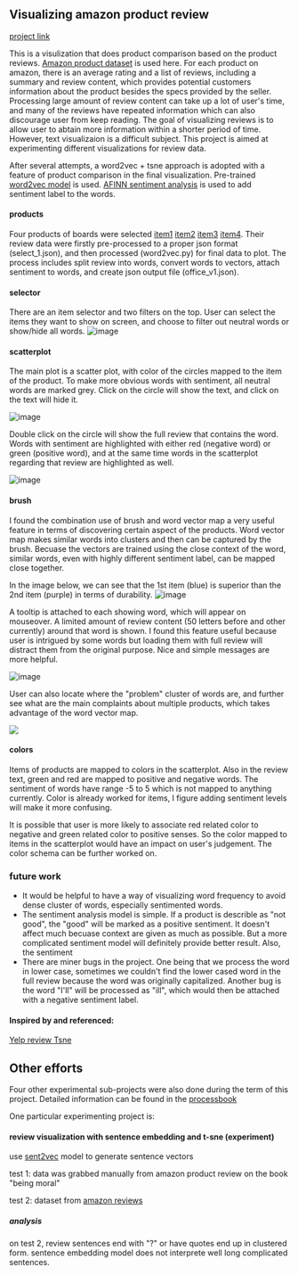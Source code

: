 ## Visualizing amazon product review

[project link](https://stels07.github.io/amazonProductReviews/index_compare.html)


This is a visulization that does product comparison based on the product reviews. [Amazon product dataset](http://jmcauley.ucsd.edu/data/amazon/) is used here. For each product on amazon, there is an average rating and a list of reviews, including a summary and review content, which provides potential customers information about the product besides the specs provided by the seller. Processing large amount of review content can take up a lot of user's time, and many of the reviews have repeated information which can also discourage user from keep reading. The goal of visualizing reviews is to allow user to abtain more information within a shorter period of time. 
However, text visualizaion is a difficult subject. This project is aimed at experimenting different visualizations for review data.   

After several attempts, a word2vec + tsne approach is adopted with a feature of product comparison in the final visualization. Pre-trained [word2vec model](https://github.com/3Top/word2vec-api) is used. [AFINN sentiment analysis](http://www2.imm.dtu.dk/pubdb/views/publication_details.php?id=6010) is used to add sentiment label to the words.  

#### products
Four products of boards were selected
[item1](https://www.amazon.com/Quartet-Magnetic-Inches-Assorted-Colors/dp/B00BH9GNYU) 
[item2](https://www.amazon.com/Quartet-Magnetic-Dry-Erase-Aluminum-ukte2436-W/dp/B00BH9GNVS)
[item3](https://www.amazon.com/Quartet-Bulletin-Board-Inches-MHOB1723-BK/dp/B00FW6S1NA)
[item4](https://www.amazon.com/Quartet-Magnetic-Dry-Erase-Inches-MHOW1114-GN/dp/B00FW6S3P6). Their review data were firstly pre-processed to a proper json format (select_1.json), and then processed (word2vec.py) for final data to plot. The process includes split review into words, convert words to vectors, attach sentiment to words, and create json output file (office_v1.json).  


#### selector

There are an item selector and two filters on the top. User can select the items they want to show on screen, and choose to filter out neutral words or show/hide all words.
![image](image/filter.png)

#### scatterplot
The main plot is a scatter plot, with color of the circles mapped to the item of the product. To make more obvious words with sentiment, all neutral words are marked grey. Click on the circle will show the text, and click on the text will hide it.

![image](image/plot.png)

Double click on the circle will show the full review that contains the word. Words with sentiment are highlighted with either red (negative word) or green (positive word), and at the same time words in the scatterplot regarding that review are highlighted as well.

![image](image/review.png)


#### brush
I found the combination use of brush and word vector map a very useful feature in terms of discovering certain aspect of the products. Word vector map makes similar words into clusters and then can be captured by the brush. Becuase the vectors are trained using the close context of the word, similar words, even with highly different sentiment label, can be mapped close together.

In the image below, we can see that the 1st item (blue) is superior than the 2nd item (purple) in terms of durability. 
![image](image/compare.png)

A tooltip is attached to each showing word, which will appear on mouseover. A limited amount of review content (50 letters before and other currently) around that word is shown. I found this feature useful because user is intrigued by some words but loading them with full review will distract them from the original purpose. Nice and simple messages are more helpful. 

![image](image/issue.png)

User can also locate where the "problem" cluster of words are, and further see what are the main complaints about multiple products, which takes advantage of the word vector map.

![](image/problem.png)

#### colors
Items of products are mapped to colors in the scatterplot. Also in the review text, green and red are mapped to positive and negative words. The sentiment of words have range -5 to 5 which is not mapped to anything currently. Color is already worked for items, I figure adding sentiment levels will make it more confusing.

It is possible that user is more likely to associate red related color to negative and green related color to positive senses. So the color mapped to items in the scatterplot would have an impact on user's judgement. The color schema can be further worked on.

### future work
 * It would be helpful to have a way of visualizing word frequency to avoid dense cluster of words, especially sentimented words.
* The sentiment analysis model is simple. If a product is describle as "not good", the "good" will be marked as a positive sentiment. It doesn't affect much becuase context are given as much as possible. But a more complicated sentiment model will definitely provide better result. Also, the sentiment 
*  There are miner bugs in the project. One being that we process the word in lower case, sometimes we couldn't find the lower cased word in the full review because the word was originally capitalized. Another bug is the word "I'll" will be processed as "ill", which would then be attached with a negative sentiment label. 


#### Inspired by and referenced:    
[Yelp review Tsne](https://gist.github.com/arnicas/dd2ef348ad8854e40ef2)

## Other efforts

Four other experimental sub-projects were also done during the term of this project. Detailed information can be found in the [processbook](processbook_shiwang_is.docx)

One particular experimenting project is:
#### review visualization with sentence embedding and t-sne (experiment)


use
[sent2vec](https://github.com/ryankiros/skip-thoughts)
model to generate sentence vectors

test 1: data was grabbed manually from amazon product review on the book "being moral"

test 2: dataset from [amazon reviews](http://jmcauley.ucsd.edu/data/amazon/) 

##### analysis
on test 2, review sentences end with "?" or have quotes end up in clustered form. sentence embedding model does not interprete well long complicated sentences.

 





